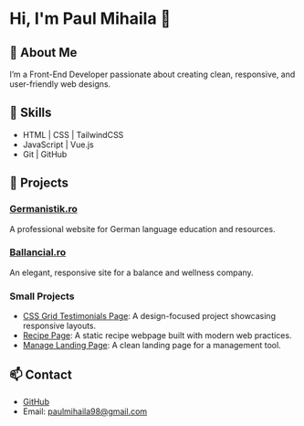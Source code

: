 # Hi, I'm Paul Mihaila 👋

## 🌟 About Me
I’m a Front-End Developer passionate about creating clean, responsive, and user-friendly web designs. 

## 🚀 Skills
- HTML | CSS | TailwindCSS
- JavaScript | Vue.js
- Git | GitHub

## 💼 Projects
### <a href="https://germanistik.ro/" target="_blank">Germanistik.ro</a>
A professional website for German language education and resources.

### <a href="https://ballancial.ro/ro" target="_blank">Ballancial.ro</a>
An elegant, responsive site for a balance and wellness company.

### Small Projects
- <a href="https://css-grid-testimonials-page.vercel.app/" target="_blank">CSS Grid Testimonials Page</a>: A design-focused project showcasing responsive layouts.
- <a href="https://github.com/paul-mihaila/recipe-page" target="_blank">Recipe Page</a>: A static recipe webpage built with modern web practices.
- <a href="https://github.com/paul-mihaila/manage-landing-page" target="_blank">Manage Landing Page</a>: A clean landing page for a management tool.

## 📫 Contact
- [GitHub](https://github.com/paul-mihaila)
- Email: [paulmihaila98@gmail.com](mailto:aulmihaila98@gmail.com)
